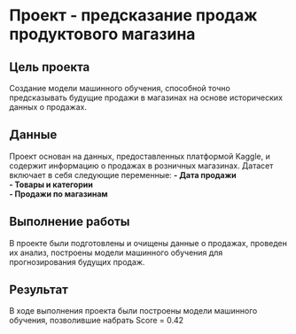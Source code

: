 # Проект - предсказание продаж продуктового магазина

## Цель проекта
Создание модели машинного обучения, способной точно предсказывать будущие продажи в магазинах на основе исторических данных о продажах.

## Данные
Проект основан на данных, предоставленных платформой Kaggle, и содержит информацию о продажах в розничных магазинах. Датасет включает в себя следующие переменные:
**- Дата продажи**  
**- Товары и категории**  
**- Продажи по магазинам**  

## Выполнение работы
В проекте были подготовлены и очищены данные о продажах, проведен их анализ, построены модели машинного обучения для прогнозирования будущих продаж.

## Результат
В ходе выполнения проекта были построены модели машинного обучения, позволившие набрать Score = 0.42 

